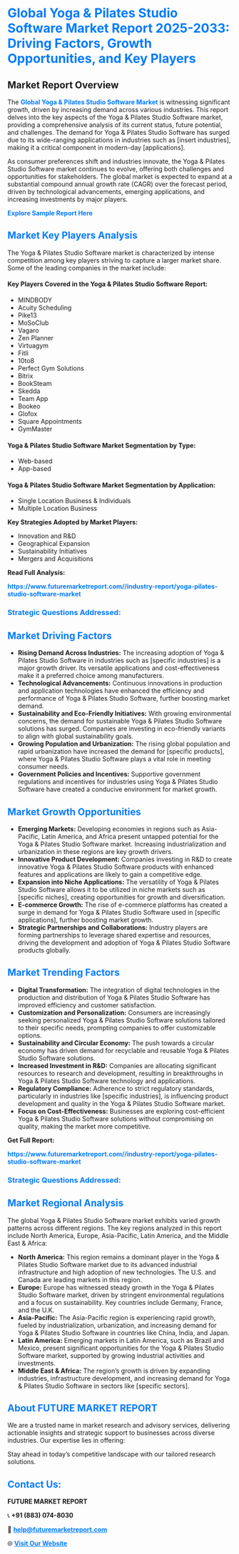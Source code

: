 <h1 style="color: #007BFF;">Global Yoga & Pilates Studio Software Market Report 2025-2033: Driving Factors, Growth Opportunities, and Key Players</h1>

<section id="overview">
<h2>Market Report Overview</h2>
<p>The <a href="https://www.futuremarketreport.com//industry-report/yoga-pilates-studio-software-market" style="color: #007BFF; text-decoration: none;"><strong>Global Yoga & Pilates Studio Software Market</strong></a> is witnessing significant growth, driven by increasing demand across various industries. This report delves into the key aspects of the Yoga & Pilates Studio Software market, providing a comprehensive analysis of its current status, future potential, and challenges. The demand for Yoga & Pilates Studio Software has surged due to its wide-ranging applications in industries such as [insert industries], making it a critical component in modern-day [applications].</p>
<p>As consumer preferences shift and industries innovate, the Yoga & Pilates Studio Software market continues to evolve, offering both challenges and opportunities for stakeholders. The global market is expected to expand at a substantial compound annual growth rate (CAGR) over the forecast period, driven by technological advancements, emerging applications, and increasing investments by major players.</p>
</section>

<section id="overview">
<p><a href="https://www.futuremarketreport.com//request-sample/reportId=47996" style="color: #007BFF; text-decoration: none;"><strong>Explore Sample Report Here</strong></a></p>
</section>

<section id="key-players">
<h2 style="color: #007BFF;">Market Key Players Analysis</h2>
<p>The Yoga & Pilates Studio Software market is characterized by intense competition among key players striving to capture a larger market share. Some of the leading companies in the market include:</p>
<h4>Key Players Covered in the Yoga & Pilates Studio Software Report:</h4>
<ul><li>MINDBODY</li><li>Acuity Scheduling</li><li>Pike13</li><li>MoSoClub</li><li>Vagaro</li><li>Zen Planner</li><li>Virtuagym</li><li>Fitli</li><li>10to8</li><li>Perfect Gym Solutions</li><li>Bitrix</li><li>BookSteam</li><li>Skedda</li><li>Team App</li><li>Bookeo</li><li>Glofox</li><li>Square Appointments</li><li>GymMaster</li></ul>
<h4>Yoga & Pilates Studio Software Market Segmentation by Type:</h4>
<ul><li>Web-based</li><li>App-based</li></ul>

<h4>Yoga & Pilates Studio Software Market Segmentation by Application:</h4>
<ul><li>Single Location Business &amp; Individuals</li><li>Multiple Location Business</li></ul>
<p><strong>Key Strategies Adopted by Market Players:</strong></p>
<ul>
<li>Innovation and R&D</li>
<li>Geographical Expansion</li>
<li>Sustainability Initiatives</li>
<li>Mergers and Acquisitions</li>
</ul>
</section>

<section>
<p><strong>Read Full Analysis: </strong></p><a href="https://www.futuremarketreport.com//industry-report/yoga-pilates-studio-software-market" style="color: #007BFF; text-decoration: none;"><strong>https://www.futuremarketreport.com//industry-report/yoga-pilates-studio-software-market</strong></a>
<h3 style="color: #007BFF;">Strategic Questions Addressed:</h3>
</section>

<section id="driving-factors">
<h2 style="color: #007BFF;">Market Driving Factors</h2>
<ul>
<li><strong>Rising Demand Across Industries:</strong> The increasing adoption of Yoga & Pilates Studio Software in industries such as [specific industries] is a major growth driver. Its versatile applications and cost-effectiveness make it a preferred choice among manufacturers.</li>
<li><strong>Technological Advancements:</strong> Continuous innovations in production and application technologies have enhanced the efficiency and performance of Yoga & Pilates Studio Software, further boosting market demand.</li>
<li><strong>Sustainability and Eco-Friendly Initiatives:</strong> With growing environmental concerns, the demand for sustainable Yoga & Pilates Studio Software solutions has surged. Companies are investing in eco-friendly variants to align with global sustainability goals.</li>
<li><strong>Growing Population and Urbanization:</strong> The rising global population and rapid urbanization have increased the demand for [specific products], where Yoga & Pilates Studio Software plays a vital role in meeting consumer needs.</li>
<li><strong>Government Policies and Incentives:</strong> Supportive government regulations and incentives for industries using Yoga & Pilates Studio Software have created a conducive environment for market growth.</li>
</ul>
</section>

<section id="growth-opportunities">
<h2 style="color: #007BFF;">Market Growth Opportunities</h2>
<ul>
<li><strong>Emerging Markets:</strong> Developing economies in regions such as Asia-Pacific, Latin America, and Africa present untapped potential for the Yoga & Pilates Studio Software market. Increasing industrialization and urbanization in these regions are key growth drivers.</li>
<li><strong>Innovative Product Development:</strong> Companies investing in R&D to create innovative Yoga & Pilates Studio Software products with enhanced features and applications are likely to gain a competitive edge.</li>
<li><strong>Expansion into Niche Applications:</strong> The versatility of Yoga & Pilates Studio Software allows it to be utilized in niche markets such as [specific niches], creating opportunities for growth and diversification.</li>
<li><strong>E-commerce Growth:</strong> The rise of e-commerce platforms has created a surge in demand for Yoga & Pilates Studio Software used in [specific applications], further boosting market growth.</li>
<li><strong>Strategic Partnerships and Collaborations:</strong> Industry players are forming partnerships to leverage shared expertise and resources, driving the development and adoption of Yoga & Pilates Studio Software products globally.</li>
</ul>
</section>

<section id="trending-factors">
<h2 style="color: #007BFF;">Market Trending Factors</h2>
<ul>
<li><strong>Digital Transformation:</strong> The integration of digital technologies in the production and distribution of Yoga & Pilates Studio Software has improved efficiency and customer satisfaction.</li>
<li><strong>Customization and Personalization:</strong> Consumers are increasingly seeking personalized Yoga & Pilates Studio Software solutions tailored to their specific needs, prompting companies to offer customizable options.</li>
<li><strong>Sustainability and Circular Economy:</strong> The push towards a circular economy has driven demand for recyclable and reusable Yoga & Pilates Studio Software solutions.</li>
<li><strong>Increased Investment in R&D:</strong> Companies are allocating significant resources to research and development, resulting in breakthroughs in Yoga & Pilates Studio Software technology and applications.</li>
<li><strong>Regulatory Compliance:</strong> Adherence to strict regulatory standards, particularly in industries like [specific industries], is influencing product development and quality in the Yoga & Pilates Studio Software market.</li>
<li><strong>Focus on Cost-Effectiveness:</strong> Businesses are exploring cost-efficient Yoga & Pilates Studio Software solutions without compromising on quality, making the market more competitive.</li>
</ul>
</section>

<section>
<p><strong>Get Full Report: </strong></p><a href="https://www.futuremarketreport.com//industry-report/yoga-pilates-studio-software-market" style="color: #007BFF; text-decoration: none;"><strong>https://www.futuremarketreport.com//industry-report/yoga-pilates-studio-software-market</strong></a>
<h3 style="color: #007BFF;">Strategic Questions Addressed:</h3>
</section>


<section id="regional-analysis">
<h2 style="color: #007BFF;">Market Regional Analysis</h2>
<p>The global Yoga & Pilates Studio Software market exhibits varied growth patterns across different regions. The key regions analyzed in this report include North America, Europe, Asia-Pacific, Latin America, and the Middle East & Africa:</p>
<ul>
<li><strong>North America:</strong> This region remains a dominant player in the Yoga & Pilates Studio Software market due to its advanced industrial infrastructure and high adoption of new technologies. The U.S. and Canada are leading markets in this region.</li>
<li><strong>Europe:</strong> Europe has witnessed steady growth in the Yoga & Pilates Studio Software market, driven by stringent environmental regulations and a focus on sustainability. Key countries include Germany, France, and the U.K.</li>
<li><strong>Asia-Pacific:</strong> The Asia-Pacific region is experiencing rapid growth, fueled by industrialization, urbanization, and increasing demand for Yoga & Pilates Studio Software in countries like China, India, and Japan.</li>
<li><strong>Latin America:</strong> Emerging markets in Latin America, such as Brazil and Mexico, present significant opportunities for the Yoga & Pilates Studio Software market, supported by growing industrial activities and investments.</li>
<li><strong>Middle East & Africa:</strong> The region’s growth is driven by expanding industries, infrastructure development, and increasing demand for Yoga & Pilates Studio Software in sectors like [specific sectors].</li>
</ul>
</section>

<footer>
<h2 style="color: #007BFF;">About FUTURE MARKET REPORT</h2>
<p>We are a trusted name in market research and advisory services, delivering actionable insights and strategic support to businesses across diverse industries. Our expertise lies in offering:</p>

<p>Stay ahead in today’s competitive landscape with our tailored research solutions.</p>

<h2 style="color: #007BFF;">Contact Us:</h2>
<p><strong>FUTURE MARKET REPORT</strong></p>
<p>📞 <strong>+91 (883) 074-8030</strong></p>
<p>📧 <strong><a href="mailto:help@futuremarketreport.com" style="color: #007BFF;">help@futuremarketreport.com</a></strong></p>
<p>🌐 <strong><a href="https://www.futuremarketreport.com/" style="color: #007BFF;">Visit Our Website</a></strong></p>
</footer>